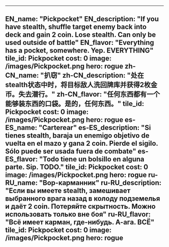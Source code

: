 ---

EN_name: "Pickpocket"
EN_description: "If you have stealth, shuffle target enemy back into deck and gain 2 coin. Lose stealth. Can only be used outside of battle"
EN_flavor: "Everything has a pocket, somewhere. Yep. EVERYTHING"
tile_id: Pickpocket
cost: 0
image: /images/Pickpocket.png
hero: rogue
zh-CN_name: "扒窃"
zh-CN_description: "处在stealth状态中时，将目标敌人洗回牌库并获得2枚金币。失去潜行。"
zh-CN_flavor: "任何东西都有一个能够装东西的口袋。是的，任何东西。"
tile_id: Pickpocket
cost: 0
image: /images/Pickpocket.png
hero: rogue
es-ES_name: "Carterear"
es-ES_description: "Si tienes stealth, baraja un enemigo objetivo de vuelta en el mazo y gana 2 coin. Pierde el sigilo. Sólo puede ser usada fuera de combate"
es-ES_flavor: "Todo tiene un bolsillo en alguna parte. Sip. TODO."
tile_id: Pickpocket
cost: 0
image: /images/Pickpocket.png
hero: rogue
ru-RU_name: "Вор-карманник"
ru-RU_description: "Если вы имеете stealth, замешивает выбранного врага назад в колоду подземелья и даёт 2 coin. Потеряйте скрытность. Можно использовать только вне боя"
ru-RU_flavor: "Всё имеет карман, где-нибудь. А-ага. ВСЁ"
tile_id: Pickpocket
cost: 0
image: /images/Pickpocket.png
hero: rogue
---